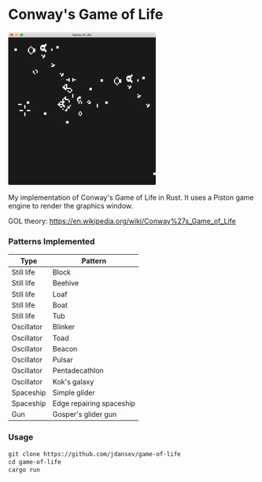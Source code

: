 # Conway's Game of Life

<p align="left">
  <img src="./demo.png" width="300" >
</p>

My implementation of Conway's Game of Life in Rust. It uses a Piston game engine to render the graphics window.

GOL theory: https://en.wikipedia.org/wiki/Conway%27s_Game_of_Life

### Patterns Implemented  
Type | Pattern
---- | -------
Still life | Block
Still life | Beehive
Still life | Loaf
Still life | Boat
Still life | Tub
Oscillator | Blinker
Oscillator | Toad
Oscillator | Beacon
Oscillator | Pulsar
Oscillator | Pentadecathlon
Oscillator | Kok's galaxy
Spaceship | Simple glider
Spaceship | Edge repairing spaceship
Gun | Gosper's glider gun

### Usage
```
git clone https://github.com/jdansev/game-of-life
cd game-of-life
cargo run
```
